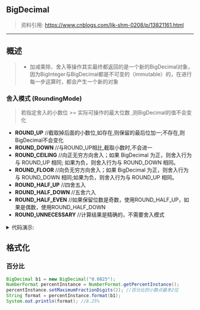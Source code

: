 ## BigDecimal
> 资料引用: https://www.cnblogs.com/ljk-shm-0208/p/13821161.html
---
## 概述
> - 加减乘除、舍入等操作其实最终都返回的是一个新的BigDecimal对象，因为BigInteger与BigDecimal都是不可变的（immutable）的，在进行每一步运算时，都会产生一个新的对象

### 舍入模式  (RoundingMode)
> 若指定舍入的小数位 >= 实际可操作的最大位数 ,则BigDecimal的值不会变化
- **ROUND_UP**           //截取掉后面的小数位,如存在,则保留的最后位加一;不存在,则BigDecimal不会变化
- **ROUND_DOWN**         //与ROUND_UP相比,截取小数时,不会进一
- **ROUND_CEILING**      //向正无穷方向舍入；如果 BigDecimal 为正，则舍入行为与 ROUND_UP 相同; 如果为负，则舍入行为与 ROUND_DOWN 相同。
- **ROUND_FLOOR**        //向负无穷方向舍入；如果 BigDecimal 为正，则舍入行为与 ROUND_DOWN 相同;如果为负，则舍入行为与 ROUND_UP 相同。
- **ROUND_HALF_UP**      //四舍五入
- **ROUND_HALF_DOWN**    //五舍六入
- **ROUND_HALF_EVEN**    //如果保留位数是奇数，使用ROUND_HALF_UP，如果是偶数，使用ROUND_HALF_DOWN
- **ROUND_UNNECESSARY**  //计算结果是精确的，不需要舍入模式

<details>
<summary>代码演示:</summary>

```java

BigDecimal temp1 = new BigDecimal("10.085");
BigDecimal temp2 = temp1.setScale(2, RoundingMode.HALF_UP);
System.out.println(temp1.doubleValue()); //10.085
System.out.println(temp2.doubleValue()); //10.09

BigDecimal temp3 = new BigDecimal("5");
BigDecimal temp4 = new BigDecimal("4");
BigDecimal temp5 = temp3.divide(temp4, 1, RoundingMode.HALF_UP);
System.out.println(temp5.doubleValue());//1.3

```

</details>


## 格式化

### 百分比
```java
BigDecimal b1 = new BigDecimal("0.0825");
NumberFormat percentInstance = NumberFormat.getPercentInstance();
percentInstance.setMaximumFractionDigits(2); //百分比的小数点最多2位
String format = percentInstance.format(b1);
System.out.println(format); //8.25%
```

